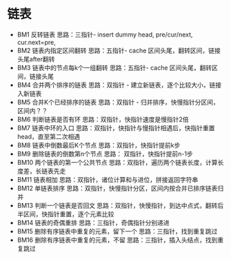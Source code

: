 # 链表
  -  BM1 反转链表
          思路：三指针- insert dummy head, pre/cur/next, cur.next=pre, 
  -  BM2 链表内指定区间翻转
          思路：五指针- cache 区间头尾，翻转区间，链接头尾after翻转
  -  BM3 链表中的节点每k个一组翻转
          思路：五指针- cache 区间头尾，翻转区间，链接头尾
  -  BM4 合并两个排序的链表
          思路：双指针 - 建立新链表，逐个比较大小，链接入新链表
  -  BM5 合并K个已经排序的链表
          思路：双指针 - 归并排序，快慢指针分区间，区间内？？
  -  BM6  判断链表是否有环
          思路：双指针，快指针速度是慢指针2倍
  -  BM7  链表中环的入口
          思路：双指针，快指针与慢指针相遇后，快指针重置head，直至第二次相遇
  -  BM8  链表中倒数最后K个节点
          思路：双指针，快指针提前k步
  -  BM9  删除链表的倒数第n个节点
          思路： 双指针，快指针提前n-1步
  -  BM10 两个链表的第一个公共节点
          思路：双指针，遍历两个链表长度，计算长度差，长链表先走
  -  BM11 链表相加
          思路：双指针，诸位计算和与进位，拼接返回字符串
  -  BM12 单链表排序
          思路：双指针，快慢指针分区，区间内按合并已排序链表归并
  -  BM13 判断一个链表是否回文
          思路：双指针，快慢指针，到达中点式，翻转后半区间，快指针重置，逐个元素比较
  -  BM14 链表的奇偶重排
          思路：三指针，奇偶指针分别递进
  -  BM15 删除有序链表中重复的元素，留下一个
          思路：三指针，找到重复跳过
  -  BM16 删除有序链表中重复的元素，不留
          思路：三指针，插入头结点，找到重复跳过
